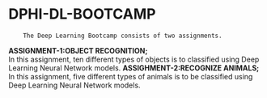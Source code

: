 # DPHI-DL-BOOTCAMP
        The Deep Learning Bootcamp consists of two assignments.
**ASSIGNMENT-1:OBJECT RECOGNITION;**<br/>
        In this assignment, ten different types of objects is to classified using Deep Learning Neural Network models.
**ASSIGHMENT-2:RECOGNIZE ANIMALS;**<br/>
        In this assignment, five different types of animals is to be classified using Deep Learning Neural Network models.
